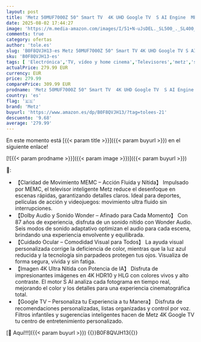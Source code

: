 ```yaml
---
layout: post
title: 'Metz 50MUF7000Z 50" Smart TV  4K UHD Google TV  S AI Engine  MEMC  Dolby Audio  Google Cast  Cuidado Ocular  Compatible con el Asistente de Google  2025 '
date: 2025-08-02 17:44:27
image: 'https://m.media-amazon.com/images/I/51+N-uJsDEL._SL500_._SL400_.jpg'
comments: true
category: ofertas
author: 'tole.es'
slug: 'B0F8QVJH13-es Metz 50MUF7000Z 50" Smart TV 4K UHD Google TV S AI Engine...'
sku: 'B0F8QVJH13-es'
tags: [ 'Electrónica','TV, vídeo y home cinema','Televisores','metz','smart','tv','🇪🇸', ]
actualPrice: 279.99 EUR
currency: EUR
price: 279.99
comparePrice: 309.99 EUR
prodname: 'Metz 50MUF7000Z 50" Smart TV  4K UHD Google TV  S AI Engine  MEMC  Dolby Audio  Google Cast  Cuidado Ocular  Compatible con el Asistente de Google  2025 '
country: 'es'
flag: '🇪🇸'
brand: 'Metz'
buyurl: 'https://www.amazon.es/dp/B0F8QVJH13/?tag=tolees-21'
descuento: '9.68'
average: '279.99'
---
```


En este momento está [{{< param title >}}]({{< param buyurl >}}) en el siguiente enlace!

[![{{< param prodname >}}]({{< param image >}})]({{< param buyurl >}})

🔎:

- 【Claridad de Movimiento MEMC – Acción Fluida y Nítida】 Impulsado por MEMC, el televisor inteligente Metz reduce el desenfoque en escenas rápidas, garantizando detalles claros. Ideal para deportes, películas de acción y videojuegos: movimiento ultra fluido sin interrupciones.
- 【Dolby Audio y Sonido Wonder – Afinado para Cada Momento】 Con 87 años de experiencia, disfruta de un sonido nítido con Wonder Audio. Seis modos de sonido adaptativo optimizan el audio para cada escena, brindando una experiencia envolvente y equilibrada.
- 【Cuidado Ocular – Comodidad Visual para Todos】 La ayuda visual personalizada corrige la deficiencia de color, mientras que la luz azul reducida y la tecnología sin parpadeos protegen tus ojos. Visualiza de forma segura, vívida y sin fatiga.
- 【Imagen 4K Ultra Nítida con Potencia de IA】 Disfruta de impresionantes imágenes en 4K HDR10 y HLG con colores vivos y alto contraste. El motor S AI analiza cada fotograma en tiempo real, mejorando el color y los detalles para una experiencia cinematográfica total.
- 【Google TV – Personaliza tu Experiencia a tu Manera】 Disfruta de recomendaciones personalizadas, listas organizadas y control por voz. Filtros infantiles y sugerencias inteligentes hacen de Metz 4K Google TV tu centro de entretenimiento personalizado.

[🛒 Aquí!!!]({{< param buyurl >}})
{{<world>}}B0F8QVJH13{{</world>}}
